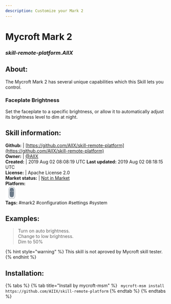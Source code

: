 ```yaml
--- 
description: Customize your Mark 2
---
```


# Mycroft Mark 2  
### _skill-remote-platform.AIIX_  
## About:  
The Mycroft Mark 2 has several unique capabilities which this Skill lets you
control.

###  Faceplate Brightness
Set the faceplate to a specific brightness, or allow it to automatically adjust
its brightness level to dim at night.

## Skill information:  
**Github:** | [https://github.com/AIIX/skill-remote-platform](https://github.com/AIIX/skill-remote-platform)  
**Owner:** | [@AIIX](https://github.com/AIIX)  
**Created:** | 2019 Aug 02 08:08:19 UTC  **Last updated:** 2019 Aug 02 08:18:15 UTC  
**License:** | Apache License 2.0  
**Market status:** | [Not in Market](https://market.mycroft.ai/skill/)  
**Platform:**  
 ![](../.gitbook/assets/mark-2-icon.png)   
**Tags:** \#mark2 \#configuration \#settings \#system   
## Examples:  
> Turn on auto brightness.  
> Change to low brightness.  
> Dim to 50%  
  
{% hint style="warning" %}
This skill is not aproved by Mycroft skill tester.
{% endhint %}
    
## Installation:  
{% tabs %}
{% tab title="Install by mycroft-msm" %}
``` mycroft-msm install https://github.com/AIIX/skill-remote-platform```
{% endtab %}
  {% endtabs %}
  